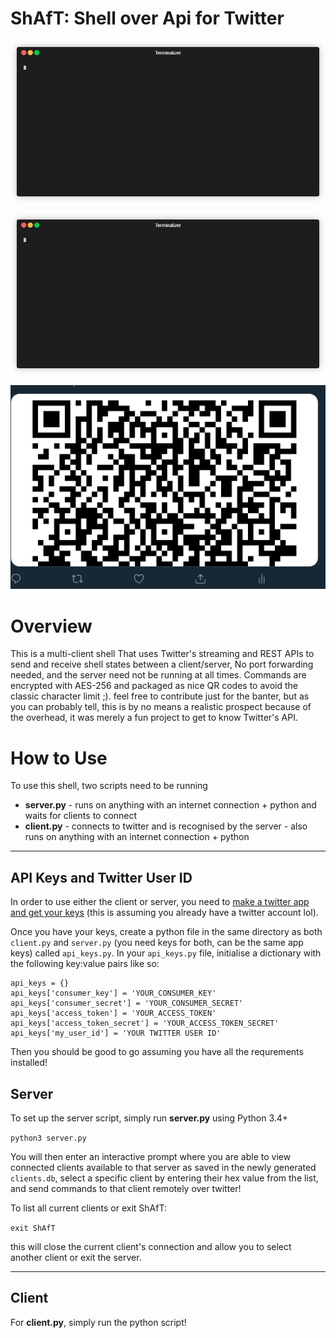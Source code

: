 # ShAfT: Shell over Api for Twitter

![](https://raw.githubusercontent.com/hichiaty/ShAfT/master/demo/server.gif)

![](https://raw.githubusercontent.com/hichiaty/ShAfT/master/demo/client.gif)

![](https://raw.githubusercontent.com/hichiaty/ShAfT/master/demo/tweet_qr_sample.png)

# Overview

This is a multi-client shell That uses Twitter's streaming and REST APIs to send and receive shell states between a client/server, No port forwarding needed, and the server need not be running at all times. Commands are encrypted with AES-256 and packaged as nice QR codes to avoid the classic character limit ;). feel free to contribute just for the banter, but as you can probably tell, this is by no means a realistic prospect because of the overhead, it was merely a fun project to get to know Twitter's API.


# How to Use

To use this shell, two scripts need to be running

* **server.py** - runs on anything with an internet connection + python and waits for clients to connect
* **client.py** - connects to twitter and is recognised by the server - also runs on anything with an internet connection + python
***
## API Keys and Twitter User ID
In order to use either the client or server, you need to [make a twitter app and get your keys](https://developer.twitter.com/) (this is assuming you already have a twitter account lol).

Once you have your keys, create a python file in the same directory as both `client.py` and `server.py` (you need keys for both, can be the same app keys) called `api_keys.py`. In your `api_keys.py` file, initialise a dictionary with the following key:value pairs like so:

```
api_keys = {}
api_keys['consumer_key'] = 'YOUR_CONSUMER_KEY'
api_keys['consumer_secret'] = 'YOUR_CONSUMER_SECRET'
api_keys['access_token'] = 'YOUR_ACCESS_TOKEN'
api_keys['access_token_secret'] = 'YOUR_ACCESS_TOKEN_SECRET'
api_keys['my_user_id'] = 'YOUR TWITTER USER ID'
```
Then you should be good to go assuming you have all the requrements installed!

## Server

To set up the server script, simply run **server.py** using Python 3.4+

`python3 server.py`

You will then enter an interactive prompt where you are able to view connected clients available to that server as saved in the newly generated `clients.db`, select a specific client by entering their hex value from the list, and send commands to that client remotely over twitter!

To list all current clients or exit ShAfT:

`exit ShAfT`

this will close the current client's connection and allow you to select another client or exit the server.
***

## Client

For **client.py**, simply run the python script!
